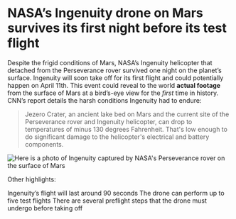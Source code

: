 # NASA’s Ingenuity drone on Mars survives its first night before its test flight

Despite the frigid conditions of Mars, NASA’s Ingenuity helicopter that detached from the Perseverance rover survived one night on the planet’s surface. Ingenuity will soon take off for its first flight and could potentially happen on April 11th. This event could reveal to the world **actual footage** from the surface of Mars at a bird’s-eye view for the _first_ time in history. CNN’s report details the harsh conditions Ingenuity had to endure:

> Jezero Crater, an ancient lake bed on Mars and the current site of the Perseverance rover and Ingenuity helicopter, can drop to temperatures of minus 130 degrees Fahrenheit. That's low enough to do significant damage to the helicopter's electrical and battery components.

![Here is a photo of Ingenuity captured by NASA's Perseverance rover on the surface of Mars](imgs/ingenuity.jpg)



Other highlights:

Ingenuity’s flight will last around 90 seconds
The drone can perform up to five test flights
There are several preflight steps that the drone must undergo before taking off
